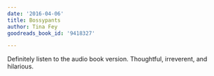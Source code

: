```yaml
---
date: '2016-04-06'
title: Bossypants
author: Tina Fey
goodreads_book_id: '9418327'

---
```

Definitely listen to the audio book version. Thoughtful, irreverent, and hilarious.
